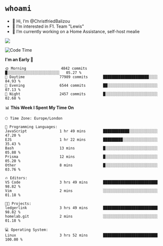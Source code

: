# `whoami`

- 👋 Hi, I’m @ChristfriedBalizou
- 👀 I’m interested in F1. Team "Lewis"
- 🌱 I’m currently working on a Home Assistance, self-host mealie
<!--
- 💞️ I’m looking to collaborate on
- 📫 How to reach me /dev/stdin
-->


![](https://github-readme-stats.vercel.app/api?username=Christfriedbalizou&show_icons=true&hide_title=true&theme=solarized-dark&count_private=true&hide=stars)
<!-- 
  ![](https://github-readme-stats.vercel.app/api/top-langs/?username=Christfriedbalizou&show_icons=true&hide_title=true&theme=solarized-dark&layout=compact&show_icons=true&count_private=false)
-->


<!--START_SECTION:waka-->
![Code Time](http://img.shields.io/badge/Code%20Time-96%20hrs%2014%20mins-blue)

**I'm an Early 🐤** 

```text
🌞 Morning                4842 commits        █░░░░░░░░░░░░░░░░░░░░░░░░   05.27 % 
🌆 Daytime                77989 commits       █████████████████████░░░░   84.93 % 
🌃 Evening                6544 commits        ██░░░░░░░░░░░░░░░░░░░░░░░   07.13 % 
🌙 Night                  2457 commits        █░░░░░░░░░░░░░░░░░░░░░░░░   02.68 % 
```


📊 **This Week I Spent My Time On** 

```text
🕑︎ Time Zone: Europe/London

💬 Programming Languages: 
JavaScript               1 hr 49 mins        ████████████░░░░░░░░░░░░░   47.20 % 
EJS                      1 hr 22 mins        █████████░░░░░░░░░░░░░░░░   35.43 % 
Bash                     13 mins             █░░░░░░░░░░░░░░░░░░░░░░░░   05.88 % 
Prisma                   12 mins             █░░░░░░░░░░░░░░░░░░░░░░░░   05.20 % 
Other                    8 mins              █░░░░░░░░░░░░░░░░░░░░░░░░   03.76 % 

🔥 Editors: 
VS Code                  3 hrs 49 mins       █████████████████████████   98.82 % 
Vim                      2 mins              ░░░░░░░░░░░░░░░░░░░░░░░░░   01.18 % 

🐱‍💻 Projects: 
ledgerlink               3 hrs 49 mins       █████████████████████████   98.82 % 
homelab.git              2 mins              ░░░░░░░░░░░░░░░░░░░░░░░░░   01.18 % 

💻 Operating System: 
Linux                    3 hrs 52 mins       █████████████████████████   100.00 % 
```


<!--END_SECTION:waka-->


<!---
ChristfriedBalizou/ChristfriedBalizou is a ✨ special ✨ repository because its `README.md` (this file) appears on your GitHub profile.
You can click the Preview link to take a look at your changes.
--->
